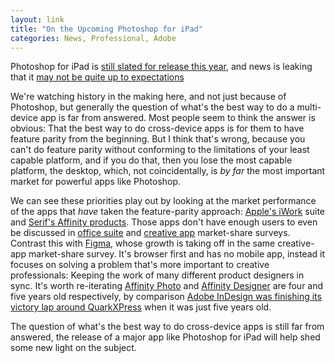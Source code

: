 ```yaml
---
layout: link
title: "On the Upcoming Photoshop for iPad"
categories: News, Professional, Adobe
---
```


Photoshop for iPad is [still slated for release this year](https://www.bloomberg.com/news/articles/2018-10-15/adobe-photoshop-is-coming-to-apple-s-ipad-in-mobile-app-push), and news is leaking that it [may not be quite up to expectations](https://twitter.com/markgurman/status/1186410555566936064)

We're watching history in the making here, and not just because of Photoshop, but generally the question of what's the best way to do a multi-device app is far from answered. Most people seem to think the answer is obvious: That the best way to do cross-device apps is for them to have feature parity from the beginning. But I think that's wrong, because you can't do feature parity without conforming to the limitations of your least capable platform, and if you do that, then you lose the most capable platform, the desktop, which, not coincidentally, is *by far* the most important market for powerful apps like Photoshop.

We can see these priorities play out by looking at the market performance of the apps that *have* taken the feature-parity approach: [Apple's iWork](https://www.apple.com/iwork/) suite and [Serif's Affinity products](https://affinity.serif.com/en-us/). Those apps don't have enough users to even be discussed in [office suite](https://www.okta.com/businesses-at-work/2019/) and [creative app](https://uxtools.co/survey-2018/) market-share surveys. Contrast this with [Figma](https://www.figma.com/), whose growth is taking off in the same creative-app market-share survey. It's browser first and has no mobile app, instead it focuses on solving a problem that's more important to creative professionals: Keeping the work of many different product designers in sync. It's worth re-iterating [Affinity Photo](https://affinity.serif.com/en-gb/photo/) and [Affinity Designer](https://affinity.serif.com/en-gb/designer/) are four and five years old respectively, by comparison [Adobe InDesign was finishing its victory lap around QuarkXPress](https://arstechnica.com/information-technology/2014/01/quarkxpress-the-demise-of-a-design-desk-darling/) when it was just five years old.

The question of what's the best way to do cross-device apps is still far from answered, the release of a major app like Photoshop for iPad will help shed some new light on the subject.

